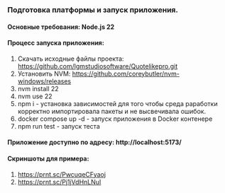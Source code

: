 ### Подготовка платформы и запуск приложения.
#### Основные требования: Node.js 22

#### Процесс запуска приложения:
1. Скачать исходные файлы проекта: https://github.com/lgmstudiosoftware/Quotelikepro.git
2. Установить NVM: https://github.com/coreybutler/nvm-windows/releases
3. nvm install 22
4. nvm use 22
5. npm i - установка зависимостей для того чтобы среда раработки корректно импортировала пакеты и не высвечивала ошибок.  
6. docker compose up -d - запуск приложения в Docker контенере
7. npm run test - запуск теста

#### Приложение доступно по адресу: http://localhost:5173/
#### Скриншоты для примера:

1. https://prnt.sc/PwcuqeCFyaoj
2. https://prnt.sc/Pj1jVdHnLNuI